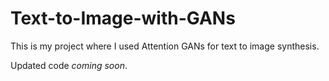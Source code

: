 # Text-to-Image-with-GANs
This is my project where I used Attention GANs for text to image synthesis.

Updated code *coming soon*.
